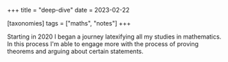 +++
title = "deep-dive"
date = 2023-02-22

[taxonomies]
tags = ["maths", "notes"]
+++

Starting in 2020 I began a journey latexifying all my studies in mathematics. In
this process I'm able to engage more with the process of proving theorems and
arguing about certain statements.
